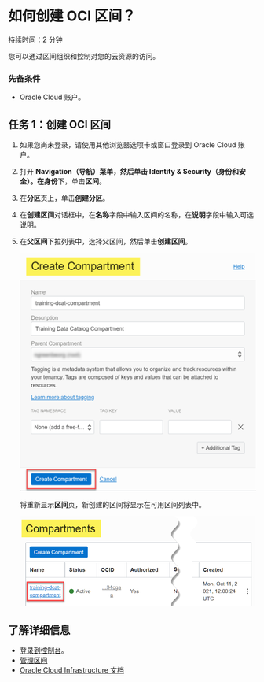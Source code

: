 # 如何创建 OCI 区间？

持续时间：2 分钟

您可以通过区间组织和控制对您的云资源的访问。

### 先备条件

*   Oracle Cloud 账户。

## 任务 1：创建 OCI 区间

1.  如果您尚未登录，请使用其他浏览器选项卡或窗口登录到 Oracle Cloud 账户。
    
2.  打开 **Navigation（导航）**菜单，然后单击 **Identity & Security（身份和安全）**。在**身份**下，单击**区间**。
    
3.  在**分区**页上，单击**创建分区**。
    
4.  在**创建区间**对话框中，在**名称**字段中输入区间的名称，在**说明**字段中输入可选说明。
    
5.  在**父区间**下拉列表中，选择父区间，然后单击**创建区间**。
    
    ![在完成的“Create Compartment（创建区间）”对话框中，单击“Create Compartment（创建区间）”。](./images/create-compartment.png " ")
    
    将重新显示**区间**页，新创建的区间将显示在可用区间列表中。
    
    ![新创建的区间将突出显示，其状态为“有效”。](./images/compartment-created.png " ")
    

## 了解详细信息

*   [登录到控制台](https://docs.cloud.oracle.com/en-us/iaas/Content/GSG/Tasks/signingin.htm)。
*   [管理区间](https://docs.oracle.com/en-us/iaas/Content/Identity/compartments/managingcompartments.htm)
*   [Oracle Cloud Infrastructure 文档](https://docs.oracle.com/en-us/iaas/Content/GSG/Concepts/baremetalintro.htm)